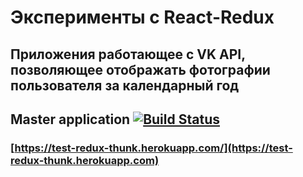 # Эксперименты с React-Redux
## Приложения работающее с VK API, позволяющее отображать фотографии пользователя за календарный год

## Master application [![Build Status](https://travis-ci.org/vileven/ReduxTesting.svg?branch=master)](https://travis-ci.org/vileven/ReduxTesting)
### [https://test-redux-thunk.herokuapp.com/](https://test-redux-thunk.herokuapp.com)

